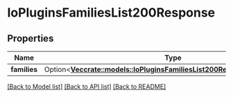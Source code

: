 # IoPluginsFamiliesList200Response

## Properties

Name | Type | Description | Notes
------------ | ------------- | ------------- | -------------
**families** | Option<[**Vec<crate::models::IoPluginsFamiliesList200ResponseFamiliesInner>**](io_plugins_families_list_200_response_families_inner.md)> |  | [optional]

[[Back to Model list]](../README.md#documentation-for-models) [[Back to API list]](../README.md#documentation-for-api-endpoints) [[Back to README]](../README.md)


